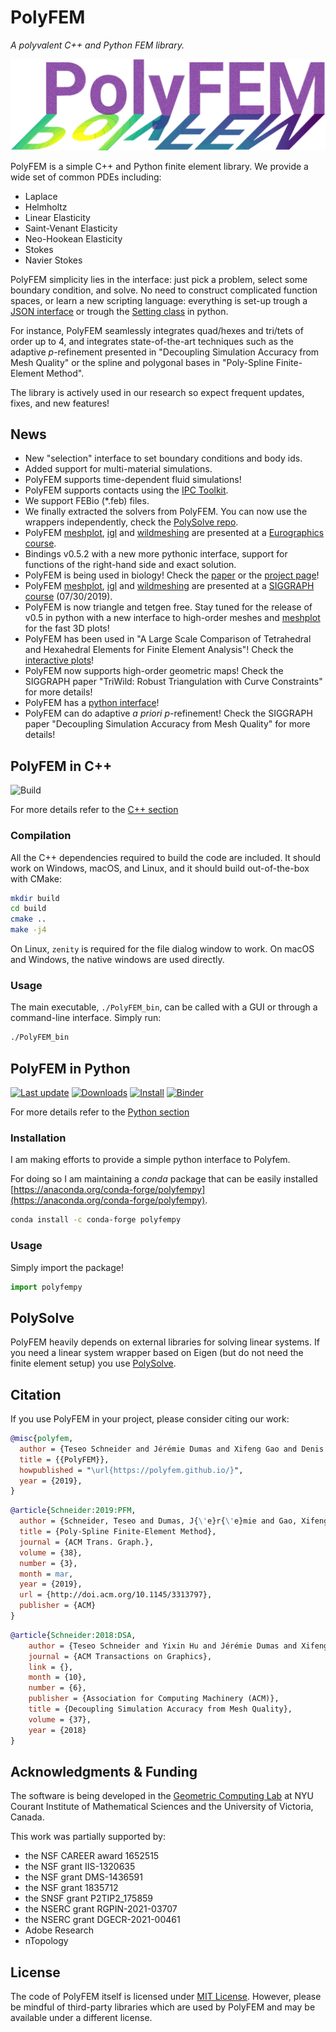 PolyFEM
=======

*A polyvalent C++ and Python FEM library.*

![Logo](img/polyfem.png)


PolyFEM is a simple C++ and Python finite element library. We provide a wide set of common PDEs including:

 - Laplace
 - Helmholtz
 - Linear Elasticity
 - Saint-Venant Elasticity
 - Neo-Hookean Elasticity
 - Stokes
 - Navier Stokes

PolyFEM simplicity lies in the interface: just pick a problem, select some boundary condition, and solve. No need to construct complicated function spaces, or learn a new scripting language: everything is set-up trough a [JSON interface](json.md) or trough the [Setting class](polyfempy_doc.md) in python.


For instance, PolyFEM seamlessly integrates quad/hexes and tri/tets of order up to 4, and integrates state-of-the-art techniques such as the adaptive $p$-refinement presented in "Decoupling Simulation Accuracy from Mesh Quality" or the spline and polygonal bases in "Poly-Spline Finite-Element Method".

The library is actively used in our research so expect frequent updates, fixes, and new features!

News
----

- New "selection" interface to set boundary conditions and body ids.
- Added support for multi-material simulations.
- PolyFEM supports time-dependent fluid simulations!
- PolyFEM supports contacts using the [IPC Toolkit](https://github.com/ipc-sim/ipc-toolkit).
- We support FEBio (*.feb) files.
- We finally extracted the solvers from PolyFEM. You can now use the wrappers independently, check the [PolySolve repo](https://github.com/polyfem/polysolve).
- PolyFEM [meshplot](https://skoch9.github.io/meshplot), [igl](https://libigl.github.io/) and [wildmeshing](https://wildmeshing.github.io/) are presented at a [Eurographics course](https://geometryprocessing.github.io/blackbox-computing-python/).
- Bindings v0.5.2 with a new more pythonic interface, support for functions of the right-hand side and exact solution.
- PolyFEM is being used in biology! Check the [paper](https://pubs.acs.org/doi/10.1021/acs.nanolett.9b01505) or the [project page](https://cellogram.github.io)!
- PolyFEM [meshplot](https://skoch9.github.io/meshplot), [igl](https://libigl.github.io/) and [wildmeshing](https://wildmeshing.github.io/) are presented at a [SIGGRAPH course](https://geometryprocessing.github.io/geometric-computing-python/) (07/30/2019).
- PolyFEM is now triangle and tetgen free. Stay tuned for the release of v0.5 in python with a new interface to high-order meshes and [meshplot](https://skoch9.github.io/meshplot) for the fast 3D plots!
- PolyFEM has been used in "A Large Scale Comparison of Tetrahedral and Hexahedral Elements for Finite Element Analysis"! Check the [interactive plots](https://polyfem.github.io/tet-vs-hex/plot.html)!
- PolyFEM now supports high-order geometric maps! Check the SIGGRAPH paper "TriWild: Robust Triangulation with Curve Constraints" for more details!
- PolyFEM has a [python interface](python.md)!
- PolyFEM can do adaptive *a priori* $p$-refinement! Check the SIGGRAPH paper "Decoupling Simulation Accuracy from Mesh Quality" for more details!

PolyFEM in C++
----

![Build](https://github.com/polyfem/polyfem/workflows/Build/badge.svg)

For more details refer to the [C++ section](cxx_index.md)


### Compilation

All the C++ dependencies required to build the code are included. It should work on Windows, macOS, and Linux, and it should build out-of-the-box with CMake:

```sh
mkdir build
cd build
cmake ..
make -j4
```

On Linux, `zenity` is required for the file dialog window to work. On macOS and Windows, the native windows are used directly.


### Usage

The main executable, `./PolyFEM_bin`, can be called with a GUI or through a command-line interface. Simply run:

```sh
./PolyFEM_bin
```

PolyFEM in Python
------

[![Last update](https://anaconda.org/conda-forge/polyfempy/badges/latest_release_date.svg)](https://anaconda.org/conda-forge/polyfempy)
[![Downloads](https://anaconda.org/conda-forge/polyfempy/badges/downloads.svg)](https://anaconda.org/conda-forge/polyfempy)
[![Install](https://anaconda.org/conda-forge/polyfempy/badges/installer/conda.svg)](https://anaconda.org/conda-forge/polyfempy)
[![Binder](https://mybinder.org/badge_logo.svg)](https://mybinder.org/v2/gh/polyfem/polyfem.github.io.git/docs?filepath=docs%2Fpython_examples.ipynb)

For more details refer to the [Python section](python.md)

### Installation

I am making efforts to provide a simple python interface to Polyfem.

For doing so I am maintaining a *conda* package that can be easily installed [https://anaconda.org/conda-forge/polyfempy](https://anaconda.org/conda-forge/polyfempy).

```sh
conda install -c conda-forge polyfempy
```

### Usage
Simply import the package!

```python
import polyfempy
```

PolySolve
---------

PolyFEM heavily depends on external libraries for solving linear systems. If you need a linear system wrapper based on Eigen (but do not need the finite element setup) you use [PolySolve](polysolve.md).

Citation
--------

If you use PolyFEM in your project, please consider citing our work:

```bibtex
@misc{polyfem,
  author = {Teseo Schneider and Jérémie Dumas and Xifeng Gao and Denis Zorin and Daniele Panozzo},
  title = {{PolyFEM}},
  howpublished = "\url{https://polyfem.github.io/}",
  year = {2019},
}
```

```bibtex
@article{Schneider:2019:PFM,
  author = {Schneider, Teseo and Dumas, J{\'e}r{\'e}mie and Gao, Xifeng and Botsch, Mario and Panozzo, Daniele and Zorin, Denis},
  title = {Poly-Spline Finite-Element Method},
  journal = {ACM Trans. Graph.},
  volume = {38},
  number = {3},
  month = mar,
  year = {2019},
  url = {http://doi.acm.org/10.1145/3313797},
  publisher = {ACM}
}
```

```bibtex
@article{Schneider:2018:DSA,
    author = {Teseo Schneider and Yixin Hu and Jérémie Dumas and Xifeng Gao and Daniele Panozzo and Denis Zorin},
    journal = {ACM Transactions on Graphics},
    link = {},
    month = {10},
    number = {6},
    publisher = {Association for Computing Machinery (ACM)},
    title = {Decoupling Simulation Accuracy from Mesh Quality},
    volume = {37},
    year = {2018}
}
```

Acknowledgments & Funding
--------
The software is being developed in the [Geometric Computing Lab](https://cims.nyu.edu/gcl/index.html) at NYU Courant Institute of Mathematical Sciences and the University of Victoria, Canada.


This work was partially supported by:

* the NSF CAREER award 1652515
* the NSF grant IIS-1320635
* the NSF grant DMS-1436591
* the NSF grant 1835712
* the SNSF grant P2TIP2_175859
* the NSERC grant RGPIN-2021-03707
* the NSERC grant DGECR-2021-00461
* Adobe Research
* nTopology


License
-------

The code of PolyFEM itself is licensed under [MIT License](https://github.com/polyfem/polyfem/blob/master/LICENSE). However, please be mindful of third-party libraries which are used by PolyFEM and may be available under a different license.
